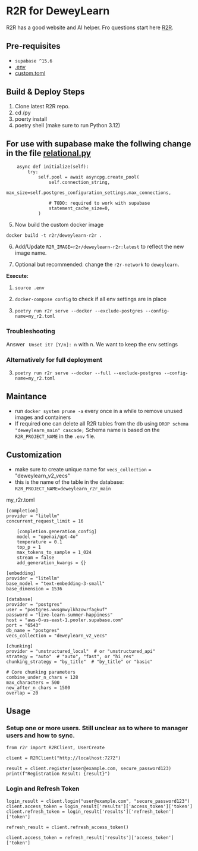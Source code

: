 # R2R for DeweyLearn
R2R has a good website and AI helper. Fro questions start here [R2R](https://r2r-docs.sciphi.ai/documentation/installation/light/local-system#postgres-pgvector).


## Pre-requisites
- `supabase ^15.6`
- [.env](py/.env)
- [custom.toml](py/my_r2r.toml)

## Build & Deploy Steps

1. Clone latest R2R repo.
2. cd /py
3. poerty install
4. poetry shell (make sure to run Python 3.12)

## For use with supabase make the follwing change in the file [relational.py](py/r2r/database/relational.py)
```
    async def initialize(self):
        try:
            self.pool = await asyncpg.create_pool(
                self.connection_string,
                max_size=self.postgres_configuration_settings.max_connections,

                # TODO: required to work with supabase
                statement_cache_size=0,
            )
```

5. Now build the custom docker image
```
docker build -t r2r/deweylearn-r2r .
```

6. Add/Update `R2R_IMAGE=r2r/deweylearn-r2r:latest` to reflect the new image name.

7. Optional but recommended: change the `r2r-network` to `deweylearn`.


**Execute:**
1. `source .env`
2. `docker-compose config` to check if all env settings are in place
   
3. `poetry run r2r serve --docker --exclude-postgres --config-name=my_r2.toml`

### Troubleshooting
Answer ` Unset it? [Y/n]: n` with n. We want to keep the env settings

### Alternatively for full deployment
3. `poetry run r2r serve --docker --full --exclude-postgres --config-name=my_r2.toml`

## Maintance
- run `docker system prune -a` every once in a while to remove unused images and containers
- If required one can delete all R2R tables from the db using `DROP schema "deweylearn_main" cascade;` Schema name is based on the `R2R_PROJECT_NAME` in the `.env` file.


## Customization
- make sure to create unique name for `vecs_collection` = "deweylearn_v2_vecs"
- this is the name of the table in the database: `R2R_PROJECT_NAME=deweylearn_r2r_main`

my_r2r.toml
```
[completion]
provider = "litellm"
concurrent_request_limit = 16

    [completion.generation_config]
    model = "openai/gpt-4o"
    temperature = 0.1
    top_p = 1
    max_tokens_to_sample = 1_024
    stream = false
    add_generation_kwargs = {}

[embedding]
provider = "litellm"
base_model = "text-embedding-3-small"
base_dimension = 1536

[database]
provider = "postgres"
user = "postgres.wwsgmwylkhzowrfagkuf"
password = "live-learn-summer-happiness"
host = "aws-0-us-east-1.pooler.supabase.com"
port = "6543"
db_name = "postgres"
vecs_collection = "deweylearn_v2_vecs"

[chunking]
provider = "unstructured_local"  # or "unstructured_api"
strategy = "auto"  # "auto", "fast", or "hi_res"
chunking_strategy = "by_title"  # "by_title" or "basic"

# Core chunking parameters
combine_under_n_chars = 128
max_characters = 500
new_after_n_chars = 1500
overlap = 20
```

## Usage

### Setup one or more users. Still unclear as to where to manager users and how to sync.

```
from r2r import R2RClient, UserCreate

client = R2RClient("http://localhost:7272")

result = client.register(user@example.com, secure_password123)
print(f"Registration Result: {result}")
```

### Login and Refresh Token
```
login_result = client.login("user@example.com", "secure_password123")
client.access_token = login_result['results']['access_token']['token']
client.refresh_token = login_result['results']['refresh_token']['token']

```

```
refresh_result = client.refresh_access_token()

client.access_token = refresh_result['results']['access_token']['token']
```
